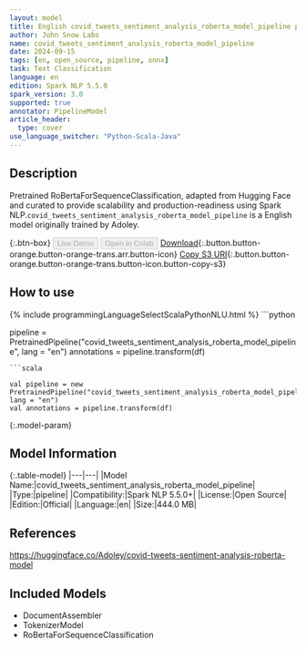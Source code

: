 ```yaml
---
layout: model
title: English covid_tweets_sentiment_analysis_roberta_model_pipeline pipeline RoBertaForSequenceClassification from Adoley
author: John Snow Labs
name: covid_tweets_sentiment_analysis_roberta_model_pipeline
date: 2024-09-15
tags: [en, open_source, pipeline, onnx]
task: Text Classification
language: en
edition: Spark NLP 5.5.0
spark_version: 3.0
supported: true
annotator: PipelineModel
article_header:
  type: cover
use_language_switcher: "Python-Scala-Java"
---
```


## Description

Pretrained RoBertaForSequenceClassification, adapted from Hugging Face and curated to provide scalability and production-readiness using Spark NLP.`covid_tweets_sentiment_analysis_roberta_model_pipeline` is a English model originally trained by Adoley.

{:.btn-box}
<button class="button button-orange" disabled>Live Demo</button>
<button class="button button-orange" disabled>Open in Colab</button>
[Download](https://s3.amazonaws.com/auxdata.johnsnowlabs.com/public/models/covid_tweets_sentiment_analysis_roberta_model_pipeline_en_5.5.0_3.0_1726401386491.zip){:.button.button-orange.button-orange-trans.arr.button-icon}
[Copy S3 URI](s3://auxdata.johnsnowlabs.com/public/models/covid_tweets_sentiment_analysis_roberta_model_pipeline_en_5.5.0_3.0_1726401386491.zip){:.button.button-orange.button-orange-trans.button-icon.button-copy-s3}

## How to use



<div class="tabs-box" markdown="1">
{% include programmingLanguageSelectScalaPythonNLU.html %}
```python

pipeline = PretrainedPipeline("covid_tweets_sentiment_analysis_roberta_model_pipeline", lang = "en")
annotations =  pipeline.transform(df)   

```
```scala

val pipeline = new PretrainedPipeline("covid_tweets_sentiment_analysis_roberta_model_pipeline", lang = "en")
val annotations = pipeline.transform(df)

```
</div>

{:.model-param}
## Model Information

{:.table-model}
|---|---|
|Model Name:|covid_tweets_sentiment_analysis_roberta_model_pipeline|
|Type:|pipeline|
|Compatibility:|Spark NLP 5.5.0+|
|License:|Open Source|
|Edition:|Official|
|Language:|en|
|Size:|444.0 MB|

## References

https://huggingface.co/Adoley/covid-tweets-sentiment-analysis-roberta-model

## Included Models

- DocumentAssembler
- TokenizerModel
- RoBertaForSequenceClassification